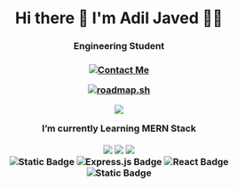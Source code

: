 <h1 align = "center" > Hi there 👋 I'm Adil Javed 👨‍💻</h1>
<h3 align="center">Engineering Student<h3>

<p align="center">
  <a href="https://linktr.ee/adiljaved">
    <img src="https://img.shields.io/badge/Contact%20Me-39E09B?style=for-the-badge&logoColor=white" alt="Contact Me" />
  </a>
</p>


<p align="center">
<a href="https://roadmap.sh"><img src="https://api.roadmap.sh/v1-badge/wide/66108643da1671f98628eb10?variant=dark" alt="roadmap.sh"/></a>
</p>
<p align = "center"> 
<img src = "https://github-readme-stats-git-masterrstaa-rickstaa.vercel.app/api?username=adil-java&theme=tokyonight">
</p>
<p align='center'>
  I’m currently Learning <b>MERN Stack</b><br/><br/>
  <img src="https://img.shields.io/badge/html-E34F26?style=for-the-badge&logo=html5&logoColor=white&labelColor=%23E34F26&color=%23E34F26"/>  
  <img src="https://img.shields.io/badge/css-1572B6?style=for-the-badge&logo=css3&logoColor=white&labelColor=%231572B6&color=%231572B6"/>
  <img src="https://img.shields.io/badge/javascipt-f3db1d?style=for-the-badge&logo=javascript&logoColor=black&labelColor=%23f3db1d&color=%23F7DF1E"/>
  <br/>
  <img alt="Static Badge" src="https://img.shields.io/badge/node%20JS-%23339933?style=for-the-badge&logo=nodedotjs&logoColor=%23000000&color=%23339933">
<img src="https://img.shields.io/badge/Express.js-%23404d59.svg?style=for-the-badge&logo=express&logoColor=white" alt="Express.js Badge">


<img src="https://img.shields.io/badge/React-%2300D8FF.svg?style=for-the-badge&logo=react&logoColor=white" alt="React Badge">

  <img alt="Static Badge" src="https://img.shields.io/badge/mongodb-%2347A248?style=for-the-badge&logo=mongodb&logoColor=%2347A248&color=%23000000">

  
</p>
